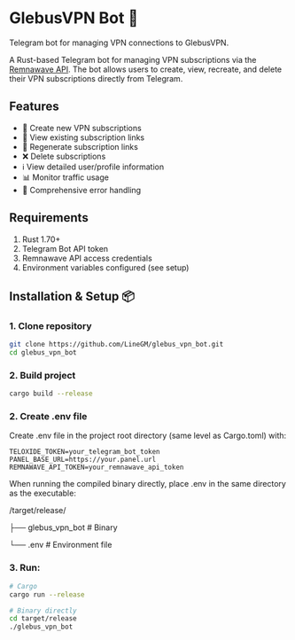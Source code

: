 # GlebusVPN Bot 🤖

Telegram bot for managing VPN connections to GlebusVPN.

A Rust-based Telegram bot for managing VPN subscriptions via the [Remnawave API](https://github.com/remnawave/rust-sdk). The bot allows users to create, view, recreate, and delete their VPN subscriptions directly from Telegram.

## Features

- 🚀 Create new VPN subscriptions
- 🔑 View existing subscription links
- 🔄 Regenerate subscription links
- ❌ Delete subscriptions
- ℹ️ View detailed user/profile information
- 📊 Monitor traffic usage
- 📝 Comprehensive error handling

## Requirements

1. Rust 1.70+
2. Telegram Bot API token
3. Remnawave API access credentials
4. Environment variables configured (see setup)

## Installation & Setup 📦

### 1. Clone repository
```bash
git clone https://github.com/LineGM/glebus_vpn_bot.git
cd glebus_vpn_bot
```

### 2. Build project
```bash
cargo build --release
```

### 2. Create .env file
Create .env file in the project root directory (same level as Cargo.toml) with:
```
TELOXIDE_TOKEN=your_telegram_bot_token
PANEL_BASE_URL=https://your.panel.url
REMNAWAVE_API_TOKEN=your_remnawave_api_token
```
When running the compiled binary directly, place .env in the same directory as the executable:

/target/release/

├── glebus_vpn_bot  # Binary

└── .env            # Environment file

### 3. Run:
```bash
# Cargo
cargo run --release

# Binary directly
cd target/release
./glebus_vpn_bot
```
